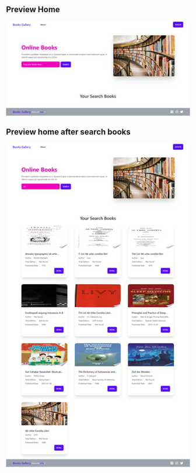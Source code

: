 ## Preview Home

![PREVIEW-HOME!](/public/assets/image/preview-home.png)

## Preview home after search books

![PREVIEW-HOME!](/public/assets/image/preview-search.png)
